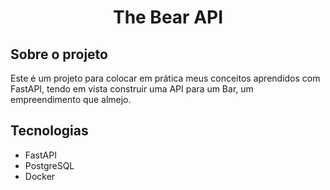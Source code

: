 <h1 align="center">The Bear API</h1>


## Sobre o projeto
Este é um projeto para colocar em prática meus conceitos aprendidos com FastAPI,
tendo em vista construir uma API para um Bar, um empreendimento que almejo.

## Tecnologias
 - FastAPI
 - PostgreSQL
 - Docker
 
